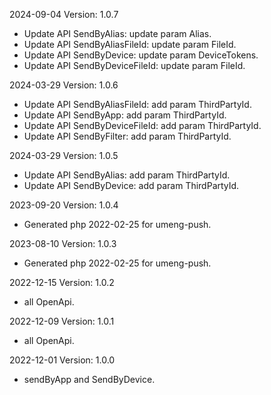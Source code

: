 2024-09-04 Version: 1.0.7
- Update API SendByAlias: update param Alias.
- Update API SendByAliasFileId: update param FileId.
- Update API SendByDevice: update param DeviceTokens.
- Update API SendByDeviceFileId: update param FileId.


2024-03-29 Version: 1.0.6
- Update API SendByAliasFileId: add param ThirdPartyId.
- Update API SendByApp: add param ThirdPartyId.
- Update API SendByDeviceFileId: add param ThirdPartyId.
- Update API SendByFilter: add param ThirdPartyId.


2024-03-29 Version: 1.0.5
- Update API SendByAlias: add param ThirdPartyId.
- Update API SendByDevice: add param ThirdPartyId.


2023-09-20 Version: 1.0.4
- Generated php 2022-02-25 for umeng-push.

2023-08-10 Version: 1.0.3
- Generated php 2022-02-25 for umeng-push.

2022-12-15 Version: 1.0.2
- all OpenApi.

2022-12-09 Version: 1.0.1
- all OpenApi.

2022-12-01 Version: 1.0.0
- sendByApp and SendByDevice.

